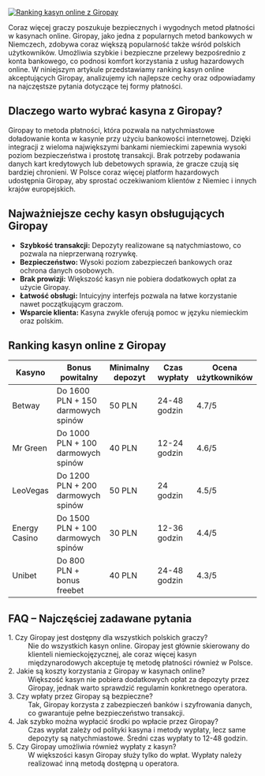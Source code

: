 [![Ranking kasyn online z Giropay](https://123-caf.pages.dev/gitsignup.png)](https://vrmoo.ru/Bt82HjjY)

<p>Coraz więcej graczy poszukuje bezpiecznych i wygodnych metod płatności w kasynach online. Giropay, jako jedna z popularnych metod bankowych w Niemczech, zdobywa coraz większą popularność także wśród polskich użytkowników. Umożliwia szybkie i bezpieczne przelewy bezpośrednio z konta bankowego, co podnosi komfort korzystania z usług hazardowych online. W niniejszym artykule przedstawiamy ranking kasyn online akceptujących Giropay, analizujemy ich najlepsze cechy oraz odpowiadamy na najczęstsze pytania dotyczące tej formy płatności.</p>  <h2>Dlaczego warto wybrać kasyna z Giropay?</h2> <p>Giropay to metoda płatności, która pozwala na natychmiastowe doładowanie konta w kasynie przy użyciu bankowości internetowej. Dzięki integracji z wieloma największymi bankami niemieckimi zapewnia wysoki poziom bezpieczeństwa i prostotę transakcji. Brak potrzeby podawania danych kart kredytowych lub debetowych sprawia, że gracze czują się bardziej chronieni. W Polsce coraz więcej platform hazardowych udostępnia Giropay, aby sprostać oczekiwaniom klientów z Niemiec i innych krajów europejskich.</p>  <h2>Najważniejsze cechy kasyn obsługujących Giropay</h2> <ul> <li><strong>Szybkość transakcji:</strong> Depozyty realizowane są natychmiastowo, co pozwala na nieprzerwaną rozrywkę.</li> <li><strong>Bezpieczeństwo:</strong> Wysoki poziom zabezpieczeń bankowych oraz ochrona danych osobowych.</li> <li><strong>Brak prowizji:</strong> Większość kasyn nie pobiera dodatkowych opłat za użycie Giropay.</li> <li><strong>Łatwość obsługi:</strong> Intuicyjny interfejs pozwala na łatwe korzystanie nawet początkującym graczom.</li> <li><strong>Wsparcie klienta:</strong> Kasyna zwykle oferują pomoc w języku niemieckim oraz polskim.</li> </ul>  <h2>Ranking kasyn online z Giropay</h2> <table>   <thead>     <tr>       <th>Kasyno</th>       <th>Bonus powitalny</th>       <th>Minimalny depozyt</th>       <th>Czas wypłaty</th>       <th>Ocena użytkowników</th>     </tr>   </thead>   <tbody>     <tr>       <td>Betway</td>       <td>Do 1600 PLN + 150 darmowych spinów</td>       <td>50 PLN</td>       <td>24-48 godzin</td>       <td>4.7/5</td>     </tr>     <tr>       <td>Mr Green</td>       <td>Do 1000 PLN + 100 darmowych spinów</td>       <td>40 PLN</td>       <td>12-24 godzin</td>       <td>4.6/5</td>     </tr>     <tr>       <td>LeoVegas</td>       <td>Do 1200 PLN + 200 darmowych spinów</td>       <td>50 PLN</td>       <td>24 godzin</td>       <td>4.5/5</td>     </tr>     <tr>       <td>Energy Casino</td>       <td>Do 1500 PLN + 100 darmowych spinów</td>       <td>30 PLN</td>       <td>12-36 godzin</td>       <td>4.4/5</td>     </tr>     <tr>       <td>Unibet</td>       <td>Do 800 PLN + bonus freebet</td>       <td>40 PLN</td>       <td>24-48 godzin</td>       <td>4.3/5</td>     </tr>   </tbody> </table>  <h2>FAQ – Najczęściej zadawane pytania</h2> <dl>   <dt>1. Czy Giropay jest dostępny dla wszystkich polskich graczy?</dt>   <dd>Nie do wszystkich kasyn online. Giropay jest głównie skierowany do klienteli niemieckojęzycznej, ale coraz więcej kasyn międzynarodowych akceptuje tę metodę płatności również w Polsce.</dd>    <dt>2. Jakie są koszty korzystania z Giropay w kasynach online?</dt>   <dd>Większość kasyn nie pobiera dodatkowych opłat za depozyty przez Giropay, jednak warto sprawdzić regulamin konkretnego operatora.</dd>    <dt>3. Czy wpłaty przez Giropay są bezpieczne?</dt>   <dd>Tak, Giropay korzysta z zabezpieczeń banków i szyfrowania danych, co gwarantuje pełne bezpieczeństwo transakcji.</dd>    <dt>4. Jak szybko można wypłacić środki po wpłacie przez Giropay?</dt>   <dd>Czas wypłat zależy od polityki kasyna i metody wypłaty, lecz same depozyty są natychmiastowe. Średni czas wypłaty to 12-48 godzin.</dd>    <dt>5. Czy Giropay umożliwia również wypłaty z kasyn?</dt>   <dd>W większości kasyn Giropay służy tylko do wpłat. Wypłaty należy realizować inną metodą dostępną u operatora.</dd> </dl>